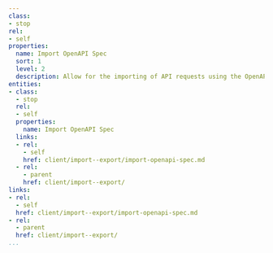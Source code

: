 ```yaml
---
class:
- stop
rel:
- self
properties:
  name: Import OpenAPI Spec
  sort: 1
  level: 2
  description: Allow for the importing of API requests using the OpenAPI Spec.
entities:
- class:
  - stop
  rel:
  - self
  properties:
    name: Import OpenAPI Spec
  links:
  - rel:
    - self
    href: client/import--export/import-openapi-spec.md
  - rel:
    - parent
    href: client/import--export/
links:
- rel:
  - self
  href: client/import--export/import-openapi-spec.md
- rel:
  - parent
  href: client/import--export/
...
```

